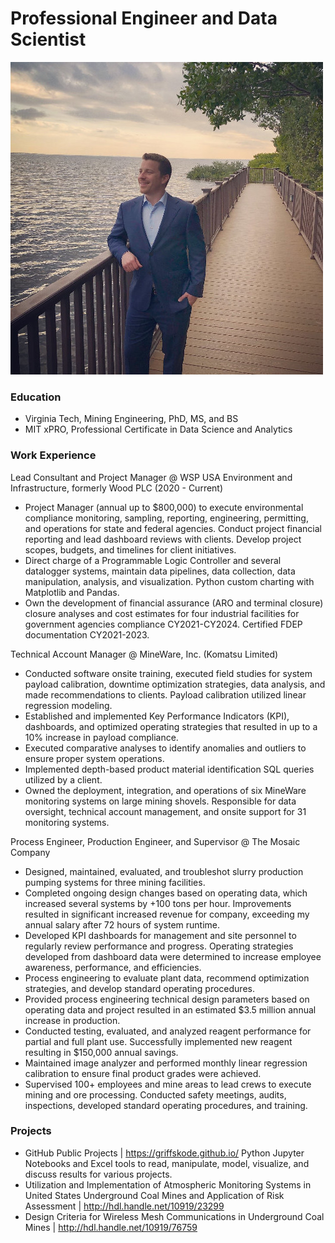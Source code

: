 # Professional Engineer and Data Scientist
![About](/images/about/about.jpg)
### Education
- Virginia Tech, Mining Engineering, PhD, MS, and BS
- MIT xPRO, Professional Certificate in Data Science and Analytics


### Work Experience
Lead Consultant and Project Manager @ WSP USA Environment and Infrastructure, formerly Wood PLC (2020 - Current)
- Project Manager (annual up to $800,000) to execute environmental compliance monitoring, sampling, reporting, engineering, permitting, and operations for state and federal agencies. Conduct project financial reporting and lead dashboard reviews with clients. Develop project scopes, budgets, and timelines for client initiatives.
- Direct charge of a Programmable Logic Controller and several datalogger systems, maintain data pipelines, data collection, data manipulation, analysis, and visualization. Python custom charting with Matplotlib and Pandas.
- Own the development of financial assurance (ARO and terminal closure) closure analyses and cost estimates for four industrial facilities for government agencies compliance CY2021-CY2024. Certified FDEP documentation CY2021-2023.

Technical Account Manager @ MineWare, Inc. (Komatsu Limited)
- Conducted software onsite training, executed field studies for system payload calibration, downtime optimization strategies, data analysis, and made recommendations to clients. Payload calibration utilized linear regression modeling.
- Established and implemented Key Performance Indicators (KPI), dashboards, and optimized operating strategies that resulted in up to a 10% increase in payload compliance.
- Executed comparative analyses to identify anomalies and outliers to ensure proper system operations.
- Implemented depth-based product material identification SQL queries utilized by a client.
- Owned the deployment, integration, and operations of six MineWare monitoring systems on large mining shovels. Responsible for data oversight, technical account management, and onsite support for 31 monitoring systems.

Process Engineer, Production Engineer, and Supervisor @ The Mosaic Company
- Designed, maintained, evaluated, and troubleshot slurry production pumping systems for three mining facilities.
- Completed ongoing design changes based on operating data, which increased several systems by +100 tons per hour. Improvements resulted in significant increased revenue for company, exceeding my annual salary after 72 hours of system runtime. 
- Developed KPI dashboards for management and site personnel to regularly review performance and progress. Operating strategies developed from dashboard data were determined to increase employee awareness, performance, and efficiencies.
- Process engineering to evaluate plant data, recommend optimization strategies, and develop standard operating procedures.
- Provided process engineering technical design parameters based on operating data and project resulted in an estimated $3.5 million annual increase in production.
- Conducted testing, evaluated, and analyzed reagent performance for partial and full plant use. Successfully implemented new reagent resulting in $150,000 annual savings.
- Maintained image analyzer and performed monthly linear regression calibration to ensure final product grades were achieved.
- Supervised 100+ employees and mine areas to lead crews to execute mining and ore processing. Conducted safety meetings, audits, inspections, developed standard operating procedures, and training.


### Projects
- GitHub Public Projects | https://griffskode.github.io/
Python Jupyter Notebooks and Excel tools to read, manipulate, model, visualize, and discuss results for various projects.
- Utilization and Implementation of Atmospheric Monitoring Systems in United States Underground Coal Mines and Application of Risk Assessment | http://hdl.handle.net/10919/23299
- Design Criteria for Wireless Mesh Communications in Underground Coal Mines | http://hdl.handle.net/10919/76759
